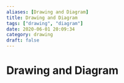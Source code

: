 ```yaml
---
aliases: [Drawing and Diagram]
title: Drawing and Diagram
tags: ["drawing", "diagram"]
date: 2020-06-01 20:09:34
category: drawing
draft: false
---
```


# Drawing and Diagram
